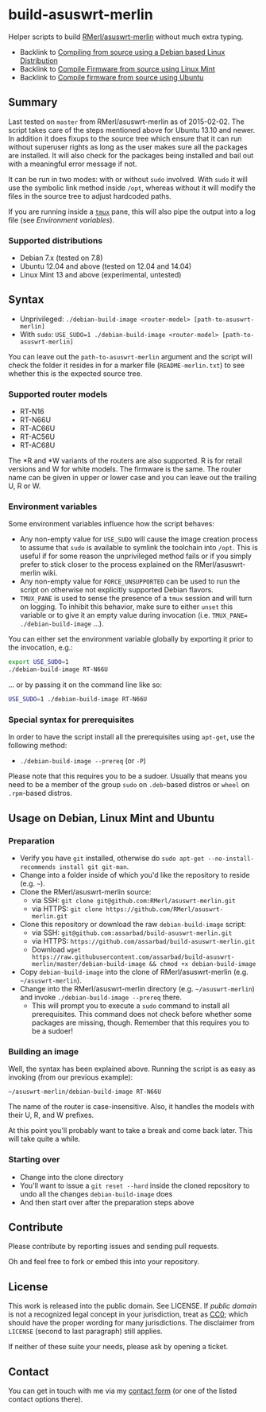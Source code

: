 # build-asuswrt-merlin

Helper scripts to build [RMerl/asuswrt-merlin](https://github.com/RMerl/asuswrt-merlin) without much extra typing.

* Backlink to [Compiling from source using a Debian based Linux Distribution](https://github.com/RMerl/asuswrt-merlin/wiki/Compiling-from-source-using-a-Debian-based-Linux-Distribution)
* Backlink to [Compile Firmware from source using Linux Mint](https://github.com/RMerl/asuswrt-merlin/wiki/Compile-Firmware-from-source-using-Linux-Mint)
* Backlink to [Compile firmware from source using Ubuntu](https://github.com/RMerl/asuswrt-merlin/wiki/Compile-Firmware-from-source-using-Ubuntu)

## Summary

Last tested on `master` from RMerl/asuswrt-merlin as of 2015-02-02. The script takes care of the steps mentioned above for Ubuntu 13.10 and newer. In addition it does fixups to the source tree which ensure that it can run without superuser rights as long as the user makes sure all the packages are installed. It will also check for the packages being installed and bail out with a meaningful error message if not.

It can be run in two modes: with or without `sudo` involved. With `sudo` it will use the symbolic link method inside `/opt`, whereas without it will modify the files in the source tree to adjust hardcoded paths.

If you are running inside a [`tmux`](http://tmux.sourceforge.net/) pane, this will also pipe the output into a log file (see _Environment variables_).

### Supported distributions

* Debian 7.x (tested on 7.8)
* Ubuntu 12.04 and above (tested on 12.04 and 14.04)
* Linux Mint 13 and above (experimental, untested)

## Syntax

* Unprivileged: `./debian-build-image <router-model> [path-to-asuswrt-merlin]`
* With `sudo`: `USE_SUDO=1 ./debian-build-image <router-model> [path-to-asuswrt-merlin]`

You can leave out the `path-to-asuswrt-merlin` argument and the script will check the folder it resides in for a marker file (`README-merlin.txt`) to see whether this is the expected source tree.

### Supported router models

* RT-N16
* RT-N66U
* RT-AC66U
* RT-AC56U
* RT-AC68U

The \*R and \*W variants of the routers are also supported. R is for retail versions and W for white models. The firmware is the same. The router name can be given in upper or lower case and you can leave out the trailing U, R or W.

### Environment variables

Some environment variables influence how the script behaves:

* Any non-empty value for `USE_SUDO` will cause the image creation process to assume that `sudo` is available to symlink the toolchain into `/opt`. This is useful if for some reason the unprivileged method fails or if you simply prefer to stick closer to the process explained on the RMerl/asuswrt-merlin wiki.
* Any non-empty value for `FORCE_UNSUPPORTED` can be used to run the script on otherwise not explicitly supported Debian flavors.
* `TMUX_PANE` is used to sense the presence of a `tmux` session and will turn on logging. To inhibit this behavior, make sure to either `unset` this variable or to give it an empty value during invocation (i.e. `TMUX_PANE= ./debian-build-image` ...).

You can either set the environment variable globally by exporting it prior to the invocation, e.g.:

```bash
export USE_SUDO=1
./debian-build-image RT-N66U
```

... or by passing it on the command line like so:

```bash
USE_SUDO=1 ./debian-build-image RT-N66U
```

### Special syntax for prerequisites

In order to have the script install all the prerequisites using `apt-get`, use the following method:

* `./debian-build-image --prereq` (or `-P`)

Please note that this requires you to be a sudoer. Usually that means you need to be a member of the group `sudo` on `.deb`-based distros or `wheel` on `.rpm`-based distros.

## Usage on Debian, Linux Mint and Ubuntu

### Preparation

* Verify you have `git` installed, otherwise do `sudo apt-get --no-install-recommends install git git-man`.
* Change into a folder inside of which you'd like the repository to reside (e.g. `~`).
* Clone the RMerl/asuswrt-merlin source:
  * via SSH: `git clone git@github.com:RMerl/asuswrt-merlin.git`
  * via HTTPS: `git clone https://github.com/RMerl/asuswrt-merlin.git`
* Clone this repository or download the raw `debian-build-image` script:
  * via SSH: `git@github.com:assarbad/build-asuswrt-merlin.git`
  * via HTTPS: `https://github.com/assarbad/build-asuswrt-merlin.git`
  * Download `wget https://raw.githubusercontent.com/assarbad/build-asuswrt-merlin/master/debian-build-image && chmod +x debian-build-image`
* Copy `debian-build-image` into the clone of RMerl/asuswrt-merlin (e.g. `~/asuswrt-merlin`).
* Change into the RMerl/asuswrt-merlin directory (e.g. `~/asuswrt-merlin`) and invoke `./debian-build-image --prereq` there.
  * This will prompt you to execute a `sudo` command to install all prerequisites. This command does not check before whether some packages are missing, though. Remember that this requires you to be a sudoer!

### Building an image

Well, the syntax has been explained above. Running the script is as easy as invoking (from our previous example):

    ~/asuswrt-merlin/debian-build-image RT-N66U

The name of the router is case-insensitive. Also, it handles the models with their U, R, and W prefixes.

At this point you'll probably want to take a break and come back later. This will take quite a while.

### Starting over

* Change into the clone directory
* You'll want to issue a `git reset --hard` inside the cloned repository to undo all the changes `debian-build-image` does
* And then start over after the preparation steps above

## Contribute

Please contribute by reporting issues and sending pull requests.

Oh and feel free to fork or embed this into your repository.

## License

This work is released into the public domain. See LICENSE. If _public domain_ is not a recognized legal concept in your jurisdiction, treat as [CC0](https://creativecommons.org/publicdomain/zero/1.0/); which should have the proper wording for many jurisdictions. The disclaimer from `LICENSE` (second to last paragraph) still applies.

If neither of these suite your needs, please ask by opening a ticket.

## Contact

You can get in touch with me via my [contact form](https://assarbad.net/en/contact) (or one of the listed contact options there).
